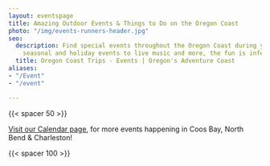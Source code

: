 ```yaml
---
layout: eventspage
title: Amazing Outdoor Events & Things to Do on the Oregon Coast
photo: "/img/events-runners-header.jpg"
seo:
  description: Find special events throughout the Oregon Coast during your trip! From
    seasonal and holiday events to live music and more, the fun is infectious!
  title: Oregon Coast Trips - Events | Oregon's Adventure Coast
aliases:
- "/Event"
- "/event"

---
```

{{< spacer 50 >}}

[Visit our Calendar page](/calendar), for more events happening in Coos Bay, North Bend & Charleston!

{{< spacer 100 >}}